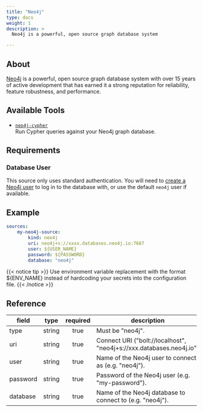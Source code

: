 ```yaml
---
title: "Neo4j"
type: docs
weight: 1
description: >
  Neo4j is a powerful, open source graph database system

---
```


## About

[Neo4j][neo4j-docs] is a powerful, open source graph database system with over
15 years of active development that has earned it a strong reputation for
reliability, feature robustness, and performance.

[neo4j-docs]: https://neo4j.com/docs

## Available Tools

- [`neo4j-cypher`](../tools/neo4j/neo4j-cypher.md)  
  Run Cypher queries against your Neo4j graph database.

## Requirements

### Database User

This source only uses standard authentication. You will need to [create a Neo4j
user][neo4j-users] to log in to the database with, or use the default `neo4j`
user if available.

[neo4j-users]: https://neo4j.com/docs/operations-manual/current/authentication-authorization/manage-users/

## Example

```yaml
sources:
    my-neo4j-source:
        kind: neo4j
        uri: neo4j+s://xxxx.databases.neo4j.io:7687
        user: ${USER_NAME}
        password: ${PASSWORD}
        database: "neo4j"
```

{{< notice tip >}}
Use environment variable replacement with the format ${ENV_NAME}
instead of hardcoding your secrets into the configuration file.
{{< /notice >}}

## Reference

| **field** | **type** | **required** | **description**                                                      |
|-----------|:--------:|:------------:|----------------------------------------------------------------------|
| type      |  string  |     true     | Must be "neo4j".                                                     |
| uri       |  string  |     true     | Connect URI ("bolt://localhost", "neo4j+s://xxx.databases.neo4j.io") |
| user      |  string  |     true     | Name of the Neo4j user to connect as (e.g. "neo4j").                 |
| password  |  string  |     true     | Password of the Neo4j user (e.g. "my-password").                     |
| database  |  string  |     true     | Name of the Neo4j database to connect to (e.g. "neo4j").             |
